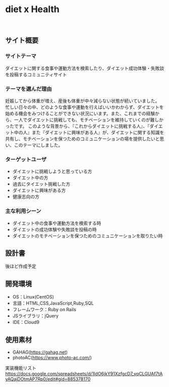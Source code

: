 # diet x Health
​
## サイト概要
### サイトテーマ
ダイエットに関する食事や運動方法を検索したり、ダイエット成功体験・失敗談を投稿するコミュニティサイト
​
### テーマを選んだ理由
妊娠してから体重が増え、産後も体重が中々減らない状態が続いていました。
忙しい日々の中、どのような食事や運動を行えばいいかわからず、ダイエットを始める機会をみつけることができない状況にいます。また、これまでの経験から、一人でダイエットに挑戦しても、モチベーションを維持していくのが難しかったです。
このような背景から、『これからダイエットに挑戦する人』、『ダイエット中の人』また『ダイエットに興味がある人』が、ダイエットに関する知識を共有し、モチベーションを保つためのコミュニケーションの場を提供したいと思い、このテーマにしました。
​
### ターゲットユーザ
- ダイエットに挑戦しようと思っている方
- ダイエット中の方
- 過去にタイエット挑戦した方
- ダイエットに興味がある方
- 健康志向の方
​
### 主な利用シーン
- ダイエット中の食事や運動方法を検索する時
- ダイエットの成功体験や失敗談を投稿の時
- ダイエットのモチベーションを保つためのコミュニケーションを取りたい時
​
## 設計書
後ほど作成予定
​
## 開発環境
- OS：Linux(CentOS)
- 言語：HTML,CSS,JavaScript,Ruby,SQL
- フレームワーク：Ruby on Rails
- JSライブラリ：jQuery
- IDE：Cloud9
​
## 使用素材
- GAHAG(https://gahag.net)
- photoAC(https://www.photo-ac.com/)

実装機能リスト
https://docs.google.com/spreadsheets/d/1IdO6jkY91XzfgcD7_yqCLGUAf7tAyAQajDOtmAP7Rp0/edit#gid=885378170
